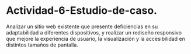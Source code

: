 # Actividad-6-Estudio-de-caso.
Analizar un sitio web existente que presente deficiencias en su adaptabilidad a diferentes dispositivos, y realizar un rediseño responsivo que mejore la experiencia de usuario, la visualización y la accesibilidad en distintos tamaños de pantalla.
